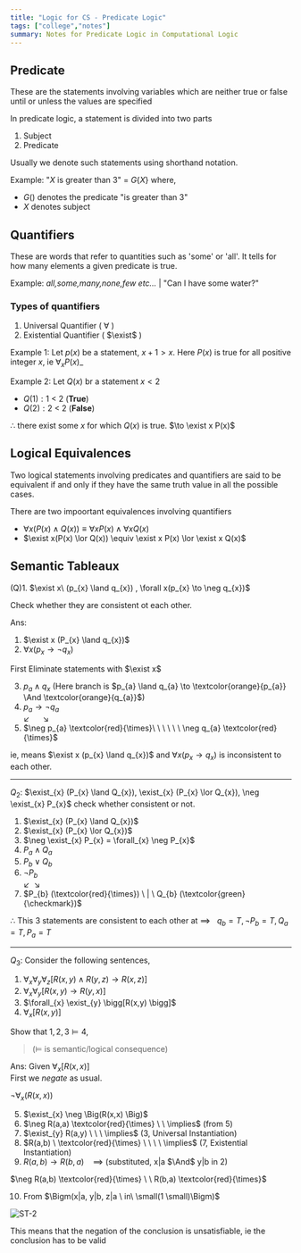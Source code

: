 ```yaml
---
title: "Logic for CS - Predicate Logic"
tags: ["college","notes"]
summary: Notes for Predicate Logic in Computational Logic
---
```


## Predicate
These are the statements involving variables which are neither true or false until or unless the values are specified

In predicate logic, a statement is divided into two parts
1. Subject
2. Predicate

Usually we denote such statements using shorthand notation.

Example: "$X$ is greater than 3" = $G\{X\}$ where, 
- $G()$ denotes the predicate "is greater than 3"
- $X$ denotes subject

## Quantifiers
These are words that refer to quantities such as 'some' or 'all'. It tells for how many elements a given predicate is true.

Example: *all,some,many,none,few etc...* | "Can I have some water?"

### Types of quantifiers
1. Universal Quantifier ( $\forall$ )
2. Existential Quantifier ( $\exist$ )

Example 1: 
Let $p(x)$ be a statement, $x+1 > x$. Here $P(x)$ is true for all positive integer $x$, ie $\forall_{x} P(x)$_

Example 2:
Let $Q(x)$ br a statement $x<2$
- $Q(1): 1\ < \ 2$ (**True**)
- $Q(2): 2 \ <\ 2$ (**False**)

$\therefore$ there exist some $x$ for which $Q(x)$ is true. $\to \exist x P(x)$

## Logical Equivalences
Two logical statements involving predicates and quantifiers are said to be equivalent if and only if they have the same truth value in all the possible cases.

There are two impoortant equivalences involving quantifiers
- $\forall x(P(x) \land Q(x)) \equiv \forall x P(x) \land \forall xQ(x)$
- $\exist x(P(x) \lor Q(x)) \equiv \exist x P(x) \lor \exist x Q(x)$

## Semantic Tableaux
(Q)1. $\exist x\ (p_{x} \land q_{x}) , \forall x(p_{x} \to \neg q_{x})$ 

Check whether they are consistent ot each other.

Ans: 
1. $\exist x (P_{x} \land q_{x})$
2. $\forall x (p_{x} \to \neg q_{x})$

First Eliminate statements with $\exist x$

3. $p_{a} \land q_{x}$ (Here branch is $p_{a} \land q_{a} \to \textcolor{orange}{p_{a}} \And \textcolor{orange}{q_{a}}$)
4. $p_{a} \to \neg q_{a}$  
$\swarrow \ \ \ \ \ \  \searrow$   
5. $\neg p_{a} \textcolor{red}{\times}\ \ \ \ \ \ \neg q_{a} \textcolor{red}{\times}$

ie, means $\exist x (p_{x} \land q_{x})$ and $\forall x (p_{x} \to q_{x})$ is inconsistent to each other.

----

$Q_{2}$: $\exist_{x} (P_{x} \land Q_{x}), \exist_{x} (P_{x} \lor Q_{x}), \neg \exist_{x} P_{x}$ check whether consistent or not.  

1. $\exist_{x} (P_{x} \land Q_{x})$
2. $\exist_{x} (P_{x} \lor Q_{x})$
3. $\neg \exist_{x} P_{x} = \forall_{x} \neg P_{x}$
4. $P_{a} \land Q_{a}$
5. $P_{b} \lor Q_{b}$
6. $\neg P_{b}$  
$\swarrow \ \ \searrow$  
7. $P_{b} (\textcolor{red}{\times}) \ | \ Q_{b} (\textcolor{green}{\checkmark})$

$\therefore$ This 3 statements are consistent to each other at $\implies \ \ \ q_{b} = T, \neg P_{b} = T, Q_{a} = T, P_{a}=T$

---

$Q_{3}$:  Consider the following sentences,
1. $\forall_{x} \forall_{y} \forall_{z} \bigg[R(x,y) \land R(y,z) \to R(x,z) \bigg]$
2. $\forall_{x} \forall_{y} \bigg[R(x,y) \to R(y,x) \bigg]$
3. $\forall_{x} \exist_{y} \bigg[R(x,y) \bigg]$
4. $\forall_{x} \bigg[ R(x,y) \bigg]$

Show that ${1,2,3} \models {4}$,  

> ($\models$ is semantic/logical consequence)

Ans: Given $\forall_{x} \bigg[ R(x,x) \bigg]$  
First we _negate_ as usual.

$\neg \forall_{x} \Big(R(x,x)\Big)$  

5. $\exist_{x} \neg \Big(R(x,x) \Big)$
6. $\neg R(a,a) \textcolor{red}{\times} \ \ \implies$ (from 5)
7. $\exist_{y} R(a,y) \ \ \ \implies$ (3, Universal Instantiation)
8. $R(a,b) \ \textcolor{red}{\times} \ \ \ \ \implies$ (7, Existential Instantiation)
9. $R(a,b) \to R(b,a)\ \ \ \ \implies$ (substituted, x|a $\And$ y|b in 2)  

$\neg R(a,b) \textcolor{red}{\times} \ \ R(b,a) \textcolor{red}{\times}$

10. From $\Bigm(x|a, y|b, z|a \ in\  \small(1 \small)\Bigm)$

![ST-2](https://i.imgur.com/fO8gmvW.png)

This means that the negation of the conclusion is unsatisfiable, ie the conclusion has to be valid
